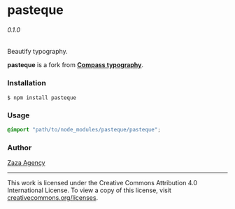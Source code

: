 # pasteque

###### 0.1.0

Beautify typography.

**pasteque** is a fork from [**Compass typography**](https://github.com/Compass/compass/tree/stable/core/stylesheets/compass/typography).

### Installation

```
$ npm install pasteque
```

### Usage

```scss
@import "path/to/node_modules/pasteque/pasteque";
```

### Author

[Zaza Agency](zaza.africa)

---

This work is licensed under the Creative Commons Attribution 4.0 International License.
To view a copy of this license, visit [creativecommons.org/licenses](http://creativecommons.org/licenses/by/4.0/).
